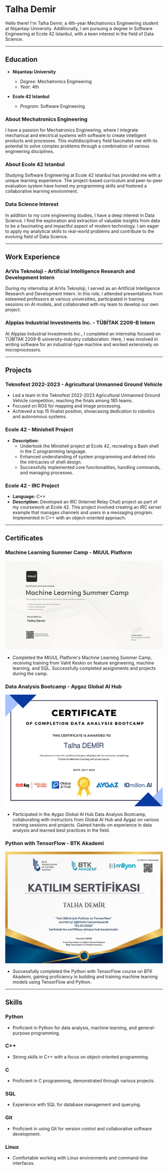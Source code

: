 # Talha Demir

Hello there! I'm Talha Demir, a 4th-year Mechatronics Engineering student at Nişantaşı University. Additionally, I am pursuing a degree in Software Engineering at Ecole 42 Istanbul, with a keen interest in the field of Data Science.

---

## Education

- **Nişantaşı University**
  - *Degree:* Mechatronics Engineering
  - *Year:* 4th

- **Ecole 42 Istanbul**
  - *Program:* Software Engineering

### About Mechatronics Engineering
I have a passion for Mechatronics Engineering, where I integrate mechanical and electrical systems with software to create intelligent products and processes. This multidisciplinary field fascinates me with its potential to solve complex problems through a combination of various engineering disciplines.

### About Ecole 42 Istanbul
Studying Software Engineering at Ecole 42 Istanbul has provided me with a unique learning experience. The project-based curriculum and peer-to-peer evaluation system have honed my programming skills and fostered a collaborative learning environment.

### Data Science Interest
In addition to my core engineering studies, I have a deep interest in Data Science. I find the exploration and extraction of valuable insights from data to be a fascinating and impactful aspect of modern technology. I am eager to apply my analytical skills to real-world problems and contribute to the evolving field of Data Science.

---

## Work Experience

### ArVis Teknoloji - Artificial Intelligence Research and Development Intern
During my internship at ArVis Teknoloji, I served as an Artificial Intelligence Research and Development Intern. In this role, I attended presentations from esteemed professors at various universities, participated in training sessions on AI models, and collaborated with my team to develop our own project.

### Alpplas Industrial Investments Inc. - TÜBİTAK 2209-B Intern
At Alpplas Industrial Investments Inc., I completed an internship focused on TÜBİTAK 2209-B university-industry collaboration. Here, I was involved in writing software for an industrial-type machine and worked extensively on microprocessors.

---

## Projects

### Teknofest 2022-2023 - Agricultural Unmanned Ground Vehicle
- Led a team in the Teknofest 2022-2023 Agricultural Unmanned Ground Vehicle competition, reaching the finals among 185 teams.
- Focused on ROS for mapping and image processing.
- Achieved a top 15 finalist position, showcasing dedication to robotics and autonomous systems.

### Ecole 42 - Minishell Project
- **Description:**
  - Undertook the Minishell project at Ecole 42, recreating a Bash shell in the C programming language.
  - Enhanced understanding of system programming and delved into the intricacies of shell design.
  - Successfully implemented core functionalities, handling commands, and managing processes.

### Ecole 42 - IRC Project
- **Language:** C++
- **Description:** Developed an IRC (Internet Relay Chat) project as part of my coursework at Ecole 42. This project involved creating an IRC server example that manages channels and users in a messaging program. Implemented in C++ with an object-oriented approach.

---

## Certificates

### Machine Learning Summer Camp - MIUUL Platform
[![MIUUL Platform Machine Learning Summer Camp](img/miuul.png)](miuul-certificate-link)
- Completed the MIUUL Platform's Machine Learning Summer Camp, receiving training from Vahit Keskin on feature engineering, machine learning, and SQL. Successfully completed assignments and projects during the camp.

### Data Analysis Bootcamp - Aygaz Global AI Hub
[![Data Analysis Bootcamp](img/aygaz_hub_page-0001.jpg)](aygaz-certificate-link)
- Participated in the Aygaz Global AI Hub Data Analysis Bootcamp, collaborating with instructors from Global AI Hub and Aygaz on various training sessions and projects. Gained hands-on experience in data analysis and learned best practices in the field.

### Python with TensorFlow - BTK Akademi
[![Python with TensorFlow](img/tens_page-0001.jpg)](python-tensorflow-certificate-link)
- Successfully completed the Python with TensorFlow course on BTK Akademi, gaining proficiency in building and training machine learning models using TensorFlow and Python.

---

## Skills

### Python
- Proficient in Python for data analysis, machine learning, and general-purpose programming.

### C++
- Strong skills in C++ with a focus on object-oriented programming.

### C
- Proficient in C programming, demonstrated through various projects.

### SQL
- Experience with SQL for database management and querying.

### Git
- Proficient in using Git for version control and collaborative software development.

### Linux
- Comfortable working with Linux environments and command-line interfaces.
